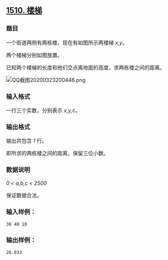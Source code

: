## [1510. 楼梯](https://www.acwing.com/problem/content/1512/)

### 题目

一个街道两侧有两栋楼，现在有如图所示两楼梯 *x,y*。

两个楼梯分别如图放置。

已知两个楼梯的长度和他们交点离地面的高度，求两栋楼之间的距离。

 ![QQ截图20200323200446.png](https://cdn.acwing.com/media/article/image/2020/03/23/19_929837b46c-QQ截图20200323200446.png)

### 输入格式

一行三个实数，分别表示 *x,y,c*。

### 输出格式

输出共包含 *1* 行。

即所求的两栋楼之间的距离，保留三位小数。

### 数据说明

*0 < a,b,c < 2500*

保证数据合法。

### 输入样例：

```
30 40 10
```

### 输出样例：

```
26.033
```
